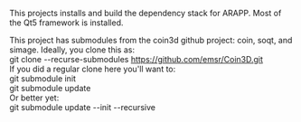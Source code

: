 This projects installs and build the dependency stack for ARAPP.
Most of the Qt5 framework is installed.

This project has submodules from the coin3d github project: coin, soqt, and simage.
Ideally, you clone this as:  
    git clone --recurse-submodules https://github.com/emsr/Coin3D.git  
If you did a regular clone here you'll want to:  
    git submodule init  
    git submodule update  
Or better yet:  
    git submodule update --init --recursive  

